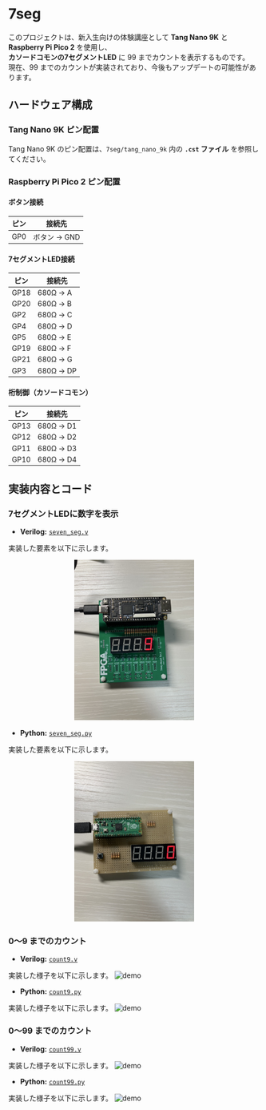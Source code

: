# 7seg

このプロジェクトは、新入生向けの体験講座として **Tang Nano 9K** と **Raspberry Pi Pico 2** を使用し、  
**カソードコモンの7セグメントLED** に 99 までカウントを表示するものです。  
現在、99 までのカウントが実装されており、今後もアップデートの可能性があります。

## ハードウェア構成

### Tang Nano 9K ピン配置
Tang Nano 9K のピン配置は、`7seg/tang_nano_9k` 内の **`.cst` ファイル** を参照してください。

### Raspberry Pi Pico 2 ピン配置

#### ボタン接続
| ピン | 接続先 |
|------|--------|
| GP0  | ボタン → GND |

#### 7セグメントLED接続
| ピン | 接続先 |
|------|--------|
| GP18 | 680Ω → A |
| GP20 | 680Ω → B |
| GP2  | 680Ω → C |
| GP4  | 680Ω → D |
| GP5  | 680Ω → E |
| GP19 | 680Ω → F |
| GP21 | 680Ω → G |
| GP3  | 680Ω → DP |

#### 桁制御（カソードコモン）
| ピン | 接続先 |
|------|--------|
| GP13 | 680Ω → D1 |
| GP12 | 680Ω → D2 |
| GP11 | 680Ω → D3 |
| GP10 | 680Ω → D4 |

## 実装内容とコード

### 7セグメントLEDに数字を表示
- **Verilog:** [`seven_seg.v`](7seg/tang_nano_9k/seven_seg.v)

実装した要素を以下に示します。
<p align="center">
  <img src="docs/data/sevenseg_fpga.jpg" alt="No　date" width="240" height="320">
</p>

- **Python:** [`seven_seg.py`](7seg/raspberrypi_pico/seven_seg.py)

実装した要素を以下に示します。
<p align="center">
  <img src="docs/data/sevenseg_raspberrypi.jpg" alt="No　date" width="240" height="320">
</p>

### 0～9 までのカウント
- **Verilog:** [`count9.v`](7seg/tang_nano_9k/count9.v)

実装した様子を以下に示します。
![demo](docs/data/count9_fpga.gif)

- **Python:** [`count9.py`](7seg/raspberrypi_pico/count9.py)

実装した様子を以下に示します。
![demo](docs/data/count9_raspberrypi.gif)

### 0～99 までのカウント
- **Verilog:** [`count99.v`](7seg/tang_nano_9k/count99.v)

実装した様子を以下に示します。
![demo](docs/data/count99_fpga.gif)

- **Python:** [`count99.py`](7seg/raspberrypi_pico/count99.py)

実装した様子を以下に示します。
![demo](docs/data/count99_raspberrypi.gif)